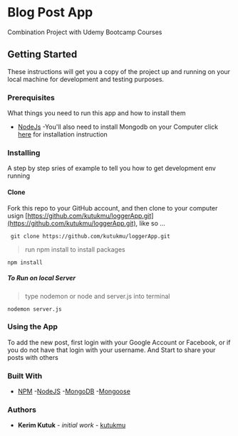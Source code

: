 # Blog Post App

Combination Project with Udemy Bootcamp Courses 

## Getting Started

These instructions will get you a copy of the project up and running on your local machine for development and testing purposes.

### Prerequisites

What things you need to run this app and how to install them

- [NodeJs](https://nodejs.org/en/)
-You'll also need to install Mongodb on your Computer click [here](https://www.mongodb.com/cloud/atlas) for installation instruction

### Installing

A step by step sries of example to tell you how to get development env running

#### Clone

Fork this repo to your GitHub account, and then clone to your computer usign [https://github.com/kutukmu/loggerApp.git](https://github.com/kutukmu/loggerApp.git), like so ...

` git clone https://github.com/kutukmu/loggerApp.git`

> run npm install to install packages

`npm install`

##### To Run on local Server

> type nodemon or node and server.js into terminal

`nodemon server.js`

### Using the App

To add the new post,  first login with your Google Account or Facebook, or if you do not have that login with your username. And Start to share your posts with others


### Built With 

- [NPM](https://www.npmjs.com/)
-[NodeJS](https://nodejs.org/en/)
-[MongoDB](https://www.mongodb.com/cloud/atlas)
-[Mongoose](https://mongoosejs.com/)

### Authors

- **Kerim Kutuk** - *initial work* - [kutukmu](https://github.com/kutukmu)
